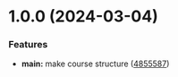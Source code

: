 # 1.0.0 (2024-03-04)


### Features

* **main:** make course structure ([4855587](https://github.com/kaidomarmohammad/os-intro/commit/4855587a5e8b6a00d796f9bdedc3a39f059c35a6))




